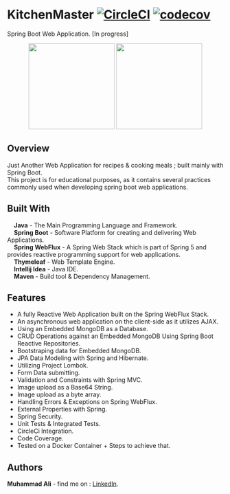 # KitchenMaster [![CircleCI](https://circleci.com/gh/ZaTribune/kitchenmaster.svg?style=svg)](https://circleci.com/gh/ZaTribune/kitchenmaster) [![codecov](https://codecov.io/gh/ZaTribune/kitchenmaster/branch/master/graph/badge.svg?token=SFV4GJK1O0)](https://codecov.io/gh/ZaTribune/kitchenmaster)
Spring Boot Web Application. [In progress]
<p align="center">
  <img  src="src/main/resources/static/images/logo.svg" width="200" height="200"/>
  <img src="src/main/resources/static/images/spring.svg" width="200" height="200"/>
</p>

## Overview  
Just Another Web Application for recipes & cooking meals ; built mainly with Spring Boot.  
This project is for educational purposes, as it contains several practices commonly used when developing spring boot web applications.
 
## Built With  
&nbsp;&nbsp;&nbsp;&nbsp;**Java** - The Main Programming Language and Framework.  
&nbsp;&nbsp;&nbsp;&nbsp;**Spring Boot** - Software Platform for creating and delivering Web Applications.  
&nbsp;&nbsp;&nbsp;&nbsp;**Spring WebFlux** - A Spring Web Stack which is part of Spring 5 and provides reactive programming support for web applications.  
&nbsp;&nbsp;&nbsp;&nbsp;**Thymeleaf** - Web Template Engine.  
&nbsp;&nbsp;&nbsp;&nbsp;**Intellij Idea** - Java IDE.  
&nbsp;&nbsp;&nbsp;&nbsp;**Maven** - Build tool & Dependency Management.  

## Features  
* A fully Reactive Web Application built on the Spring WebFlux Stack.  
* An asynchronous web application on the client-side as it utilizes AJAX.  
* Using an Embedded MongoDB as a Database.  
* CRUD Operations against an Embedded MongoDB Using Spring Boot Reactive Repositories.  
* Bootstraping data for Embedded MongoDB.  
* JPA Data Modeling with Spring and Hibernate.  
* Utilizing Project Lombok.  
* Form Data submitting.  
* Validation and Constraints with Spring MVC.  
* Image upload as a Base64 String.  
* Image upload as a byte array.  
* Handling Errors & Exceptions on Spring WebFlux.  
* External Properties with Spring.  
* Spring Security.  
* Unit Tests & Integrated Tests.  
* CircleCi Integration.  
* Code Coverage.  
* Tested on a Docker Container + Steps to achieve that.  

## Authors  
   **Muhammad Ali** - find me on : [LinkedIn](https://www.linkedin.com/in/zatribune).  
